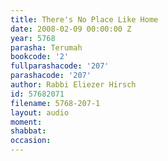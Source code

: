 ```yaml
---
title: There's No Place Like Home
date: 2008-02-09 00:00:00 Z
year: 5768
parasha: Terumah
bookcode: '2'
fullparashacode: '207'
parashacode: '207'
author: Rabbi Eliezer Hirsch
id: 57682071
filename: 5768-207-1
layout: audio
moment: 
shabbat: 
occasion: 
---
```


